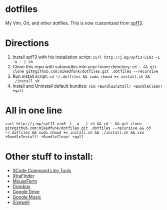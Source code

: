 # dotfiles

My Vim, Git, and other dotfiles. This is now customized from [spf13](https://github.com/spf13/spf13-vim).

# Directions

1. Install spf13 with his installation script: ```curl http://j.mp/spf13-vim3 -L -o - | sh```
2. Clone this repo with submodles into your home directory: ```cd ~ && git clone git@github.com:mikedfunk/dotfiles.git .dotfiles --recursive```
3. Run install script: ```cd ~/.dotfiles && sudo chmod +x install.sh && ./install.sh```
4. Install and Uninstall default bundles: ```vim +BundleInstall! +BundleClean! +qall```

# All in one line

    curl http://j.mp/spf13-vim3 -L -o - | sh && cd ~ && git clone git@github.com:mikedfunk/dotfiles.git .dotfiles --recursive && cd ~/.dotfiles && sudo chmod +x install.sh && ./install.sh && vim +BundleInstall! +BundleClean! +qall

# Other stuff to install:

* [XCode Command Line Tools](https://developer.apple.com/downloads/index.action)
* [XtraFinder](http://www.trankynam.com/xtrafinder/)
* [MouseTerm](https://bitheap.org/mouseterm/)
* [Dropbox](https://www.dropbox.com/downloading?src=index)
* [Google Drive](https://tools.google.com/dlpage/drive)
* [Google Music](https://support.google.com/googleplay/answer/1229970?hl=en)
* [Sizewell](http://sizewellplugin.com/)
